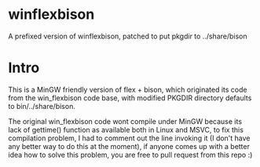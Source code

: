 # winflexbison
A prefixed version of winflexbison, patched to put pkgdir to ../share/bison

# Intro
This is a MinGW friendly version of flex + bison, which originated its code from the win_flexbison code base, with modified PKGDIR directory defaults to bin/../share/bison.

The original win_flexbison code wont compile under MinGW because its lack of gettime() function as available both in Linux and MSVC, to fix this compilation problem, I had to comment out the line invoking it (I don't have any better way to do this at the moment), if anyone comes up with a better idea how to solve this problem, you are free to pull request from this repo :)
